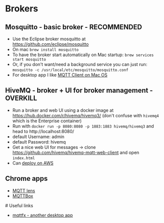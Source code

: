 # Brokers
## Mosquitto - basic broker - RECOMMENDED
* Use the Eclipse broker mosquitto at https://github.com/eclipse/mosquitto 
* On mac `brew install mosquitto`
* To have the broker start automatically on Mac startup: `brew services start mosquitto`
* Or, if you don't want/need a background service you can just run: `mosquitto -c /usr/local/etc/mosquitto/mosquitto.conf`
* For desktop app I like [MQTT Client on Mac OS](https://itunes.apple.com/gb/app/mqtt-client/id1223420119?mt=12)

## HiveMQ - broker + UI for broker management - OVERKILL
* Run a broker and web UI using a docker image at https://hub.docker.com/r/hivemq/hivemq3/ (don't confuse with `hivemq4` which is the Enterprise container)
* Run with `docker run -p 8080:8080 -p 1883:1883 hivemq/hivemq3` and head to http://localhost:8080/
* default Username: admin
* default Password: hivemq
* Get a nice web UI for messages -> clone https://github.com/hivemq/hivemq-mqtt-web-client and open `index.html`
* Can [deploy on AWS](https://www.hivemq.com/downloads/aws/)

## Chrome apps
* [MQTT lens](https://chrome.google.com/webstore/detail/mqttlens/hemojaaeigabkbcookmlgmdigohjobjm?hl=en)
* [MQTTBox](https://chrome.google.com/webstore/detail/mqttbox/kaajoficamnjijhkeomgfljpicifbkaf?utm_source=chrome-ntp-launcher)

# Useful links
* [mqttfx - another desktop app](https://mqttfx.jensd.de/index.php)